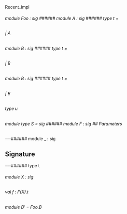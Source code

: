 Recent_impl



######  module          Foo         :    sig      ######  module          A         :    sig      ######  type       t         =     


###### |       A      

      



       



######  module          B         :    sig      ######  type       t         =     


###### |       B      

      



       



       



######  module          B         :    sig      ######  type       t         =     


###### |       B      

      



       



######  type       u             



######  module        type          S         =    sig      ######  module          F         :    sig      ## Parameters 

---######  module          _         :    sig             



## Signature 

---######  type       t             



       



######  module          X         :    sig             



######  val       f   :   F(X).t       



       



######  module          B'      =   Foo.B          



